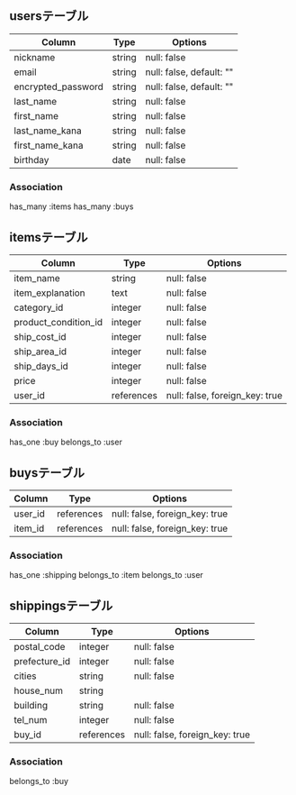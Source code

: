 ## usersテーブル
| Column             | Type   | Options                  |
| ------------------ | ------ | ------------------------ |
| nickname           | string | null: false              |
| email              | string | null: false, default: "" |
| encrypted_password | string | null: false, default: "" |
| last_name          | string | null: false              |
| first_name         | string | null: false              |
| last_name_kana     | string | null: false              |
| first_name_kana    | string | null: false              |
| birthday           | date   | null: false              |

### Association
has_many :items
has_many :buys


## itemsテーブル
| Column               | Type       | Options                        |
| -------------------- | ---------- | ------------------------------ |
| item_name            | string     | null: false                    |
| item_explanation     | text       | null: false                    |
| category_id          | integer    | null: false                    |
| product_condition_id | integer    | null: false                    |
| ship_cost_id         | integer    | null: false                    |
| ship_area_id         | integer    | null: false                    |
| ship_days_id         | integer    | null: false                    |
| price                | integer    | null: false                    |
| user_id              | references | null: false, foreign_key: true |

### Association
has_one :buy
belongs_to :user


## buysテーブル

| Column             | Type       | Options                        |
| ------------------ | ---------- | ------------------------------ |
| user_id            | references | null: false, foreign_key: true |
| item_id            | references | null: false, foreign_key: true |

### Association
has_one :shipping
belongs_to :item
belongs_to :user


## shippingsテーブル
| Column             | Type       | Options                        |
| ------------------ | ---------- | ------------------------------ |
| postal_code        | integer    | null: false                    |
| prefecture_id      | integer    | null: false                    |
| cities             | string     | null: false                    |
| house_num          | string     |                                |
| building           | string     | null: false                    |
| tel_num            | integer    | null: false                    |
| buy_id             | references | null: false, foreign_key: true |

### Association
belongs_to :buy
